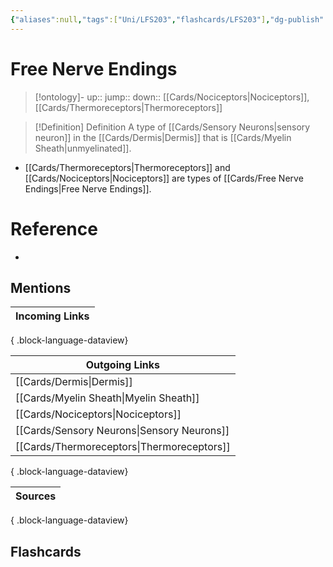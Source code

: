 ```yaml
---
{"aliases":null,"tags":["Uni/LFS203","flashcards/LFS203"],"dg-publish":true,"permalink":"/cards/free-nerve-endings/","dgPassFrontmatter":true}
---
```


# Free Nerve Endings

> [!ontology]-
> up:: 
> jump:: 
> down:: [[Cards/Nociceptors\|Nociceptors]], [[Cards/Thermoreceptors\|Thermoreceptors]]

> [!Definition] Definition
> A type of [[Cards/Sensory Neurons\|sensory neuron]] in the [[Cards/Dermis\|Dermis]] that is [[Cards/Myelin Sheath\|unmyelinated]].

- [[Cards/Thermoreceptors\|Thermoreceptors]] and [[Cards/Nociceptors\|Nociceptors]] are types of [[Cards/Free Nerve Endings\|Free Nerve Endings]].

# Reference

- 

## Mentions

| Incoming Links |
| -------------- |

{ .block-language-dataview}

| Outgoing Links                                |
| --------------------------------------------- |
| [[Cards/Dermis\|Dermis]]                   |
| [[Cards/Myelin Sheath\|Myelin Sheath]]     |
| [[Cards/Nociceptors\|Nociceptors]]         |
| [[Cards/Sensory Neurons\|Sensory Neurons]] |
| [[Cards/Thermoreceptors\|Thermoreceptors]] |

{ .block-language-dataview}

| Sources |
| ------- |

{ .block-language-dataview}

## Flashcards